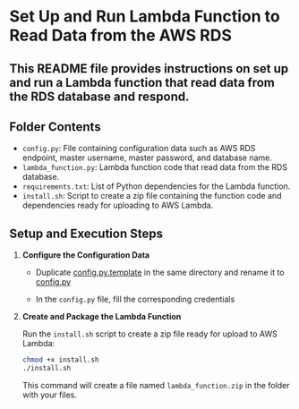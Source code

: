 # Set Up and Run Lambda Function to Read Data from the AWS RDS

## This README file provides instructions on set up and run a Lambda function that read data from the RDS database and respond.
## Folder Contents

* `config.py`: File containing configuration data such as AWS RDS endpoint, master username, master password, and database name.
* `lambda_function.py`: Lambda function code that read data from the RDS database.
* `requirements.txt`: List of Python dependencies for the Lambda function.
* `install.sh`: Script to create a zip file containing the function code and dependencies ready for uploading to AWS Lambda.


## Setup and Execution Steps
1. **Configure the Configuration Data**

    - Duplicate [config.py.template](config.py.template) in the same directory and rename it to [config.py](config.py)

    - In the `config.py` file, fill the corresponding credentials

2. **Create and Package the Lambda Function**

    Run the `install.sh` script to create a zip file ready for upload to AWS Lambda:
    
    ```bash
    chmod +x install.sh
    ./install.sh
    ```
    This command will create a file named `lambda_function.zip` in the folder with your files.
